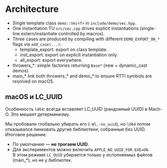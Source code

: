 # Architecture

- Single template class `demo::Vec<T>` in `include/demo/vec.hpp`.
- One instantiation TU `src/vec.cpp` drives explicit instantiations (single-line extern/instantiate controlled by macros).
- Three cases are produced by compiling with different `DEMO_EXPORT_ON_*` flags via `add_case(...)`:
  - template_export: export on class template.
  - inst_export: export on explicit instantiation only.
  - all_export: export everywhere.
- throwers_*: simple factories returning `Base*` (new + dynamic_cast demos).
- main_* link both throwers_* and demo_* to ensure RTTI symbols are resolved on macOS.

## macOS и LC_UUID

Особенность `ld64`: всегда вставляет LC_UUID (рандомный UUID) в Mach-O.
Это мешает детерминизму.  

Мы пробовали глобально убирать его (`-Wl,-no_uuid`), но `ld64` потом отказывался
линковать другие библиотеки, собранные без UUID.  
Итоговое решение:

- По умолчанию — **не трогаем UUID**.
- Для экспериментов можно включить `APPLE_NO_UUID_FOR_EXE=ON`.  
  В этом режиме `LC_UUID` убирается только у исполняемых файлов (main_*), но не у библиотек.
